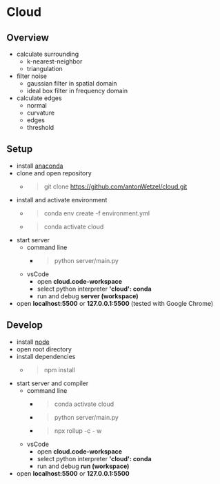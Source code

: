 # Cloud

## Overview
- calculate surrounding
	- k-nearest-neighbor
	- triangulation
- filter noise
	- gaussian filter in spatial domain
	- ideal box filter in frequency domain
- calculate edges
	- normal
	- curvature
	- edges
	- threshold

## Setup
- install [anaconda](https://www.anaconda.com/products/individual)
- clone and open repository
	- > git clone https://github.com/antonWetzel/cloud.git
- install and activate environment
	- > conda env create -f environment.yml
	- > conda activate cloud
- start server
	- command line
		- > python server/main.py
	- vsCode
		- open **cloud.code-workspace**
		- select python interpreter **'cloud': conda**
		- run and debug **server (workspace)**
- open **localhost:5500** or **127.0.0.1:5500** (tested with Google Chrome)

## Develop
- install [node](https://nodejs.org/en/)
- open root directory
- install dependencies
	- > npm install
- start server and compiler
	- command line
		- > conda activate cloud
		- > python server/main.py
		- > npx rollup -c - w
	- vsCode
		- open **cloud.code-workspace**
		- select python interpreter **'cloud': conda**
		- run and debug **run (workspace)**
- open **localhost:5500** or **127.0.0.1:5500**
